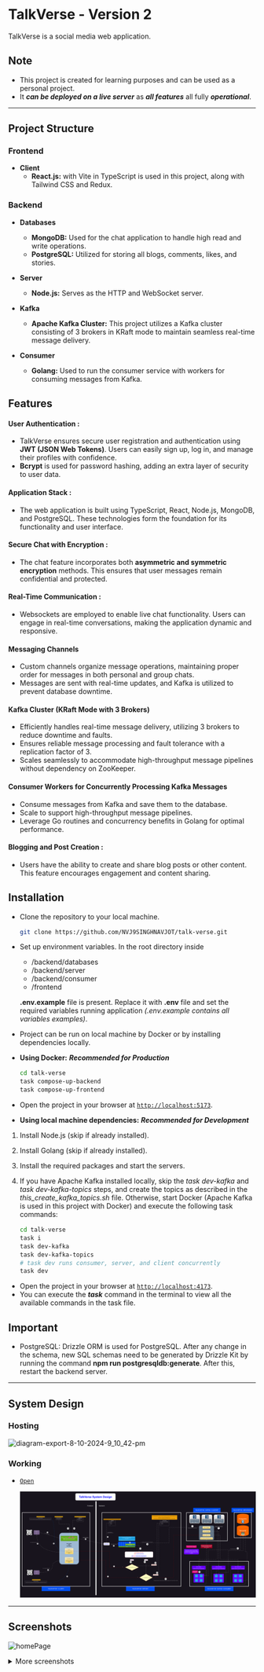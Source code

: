 # TalkVerse - Version 2

TalkVerse is a social media web application.

## Note

- This project is created for learning purposes and can be used as a personal project.
- It **_can be deployed on a live server_** as **_all features_** all fully **_operational_**.

---

## Project Structure

### Frontend

- **Client**
  - **React.js:** with Vite in TypeScript is used in this project, along with Tailwind CSS and Redux.

### Backend

- **Databases**

  - **MongoDB:** Used for the chat application to handle high read and write operations.
  - **PostgreSQL:** Utilized for storing all blogs, comments, likes, and stories.

- **Server**

  - **Node.js:** Serves as the HTTP and WebSocket server.

- **Kafka**

  - **Apache Kafka Cluster:** This project utilizes a Kafka cluster consisting of 3 brokers in KRaft mode to maintain seamless real-time message delivery.

- **Consumer**

  - **Golang:** Used to run the consumer service with workers for consuming messages from Kafka.

## Features

#### User Authentication :

- TalkVerse ensures secure user registration and authentication using **JWT (JSON Web Tokens)**. Users can easily sign up, log in, and manage their profiles with confidence.
- **Bcrypt** is used for password hashing, adding an extra layer of security to user data.

#### Application Stack :

- The web application is built using TypeScript, React, Node.js, MongoDB, and PostgreSQL. These technologies form the foundation for its functionality and user interface.

#### Secure Chat with Encryption :

- The chat feature incorporates both **asymmetric and symmetric encryption** methods. This ensures that user messages remain confidential and protected.

#### Real-Time Communication :

- Websockets are employed to enable live chat functionality. Users can engage in real-time conversations, making the application dynamic and responsive.

#### Messaging Channels

- Custom channels organize message operations, maintaining proper order for messages in both personal and group chats.
- Messages are sent with real-time updates, and Kafka is utilized to prevent database downtime.

#### Kafka Cluster (KRaft Mode with 3 Brokers)

- Efficiently handles real-time message delivery, utilizing 3 brokers to reduce downtime and faults.
- Ensures reliable message processing and fault tolerance with a replication factor of 3.
- Scales seamlessly to accommodate high-throughput message pipelines without dependency on ZooKeeper.

#### Consumer Workers for Concurrently Processing Kafka Messages

- Consume messages from Kafka and save them to the database.
- Scale to support high-throughput message pipelines.
- Leverage Go routines and concurrency benefits in Golang for optimal performance.

#### Blogging and Post Creation :

- Users have the ability to create and share blog posts or other content. This feature encourages engagement and content sharing.

## Installation

- Clone the repository to your local machine.
  ```sh
  git clone https://github.com/NVJ9SINGHNAVJOT/talk-verse.git
  ```
- Set up environment variables.
  In the root directory inside

  - /backend/databases
  - /backend/server
  - /backend/consumer
  - /frontend

  **.env.example** file is present. Replace it with **.env** file and set the required variables running application _(.env.example contains all variables examples)_.

- Project can be run on local machine by Docker or by installing dependencies locally.
- **Using Docker:** **_Recommended for Production_**

  ```sh
  cd talk-verse
  task compose-up-backend
  task compose-up-frontend
  ```

- Open the project in your browser at [`http://localhost:5173`](http://localhost:5173).

- **Using local machine dependencies:** **_Recommended for Development_**

1. Install Node.js (skip if already installed).
2. Install Golang (skip if already installed).
3. Install the required packages and start the servers.
4. If you have Apache Kafka installed locally, skip the _task dev-kafka_ and _task dev-kafka-topics_ steps, and create the topics as described in the _this_create_kafka_topics.sh_ file. Otherwise, start Docker (Apache Kafka is used in this project with Docker) and execute the following task commands:

   ```sh
   cd talk-verse
   task i
   task dev-kafka
   task dev-kafka-topics
   # task dev runs consumer, server, and client concurrently
   task dev
   ```

- Open the project in your browser at [`http://localhost:4173`](http://localhost:4173).
- You can execute the **_task_** command in the terminal to view all the available commands in the task file.

## Important

- PostgreSQL: Drizzle ORM is used for PostgreSQL. After any change in the schema, new SQL schemas need to be generated by Drizzle Kit by running the command **npm run postgresqldb:generate**. After this, restart the backend server.

---

## System Design

### Hosting

![diagram-export-8-10-2024-9_10_42-pm](https://github.com/user-attachments/assets/fe6d46f1-36ec-427a-9253-891c82f1d915)

### Working

- [`Open`](https://raw.githubusercontent.com/NVJ9SINGHNAVJOT/talk-verse/9c2018453f9485b2d1a5933de7c05bcfefeb0071/Talk-Verse-System-Design.svg)

  ![Talk-Verse-System-Design](https://raw.githubusercontent.com/NVJ9SINGHNAVJOT/talk-verse/9c2018453f9485b2d1a5933de7c05bcfefeb0071/Talk-Verse-System-Design.svg)

---

## Screenshots

![homePage](https://github.com/user-attachments/assets/3c0e46a5-4c70-4a6e-a178-fb14836ccfa4)

<details>
  <summary>More screenshots</summary>

![signUpPage](https://github.com/user-attachments/assets/119dd678-4742-47bc-a265-037567a67333)
![about_us](https://github.com/user-attachments/assets/a69b9f29-eb4b-4ced-84e2-ea75cabe2082)
![contact_us](https://github.com/user-attachments/assets/6598e1b3-6eea-42be-b9da-047394987130)
![welcome](https://github.com/user-attachments/assets/f7742715-f3b0-496f-8c75-9bb1f8f757ff)
![blogPage](https://github.com/user-attachments/assets/314c6756-ed25-482e-9aa8-0a8d836d4869)
![post_story](https://github.com/user-attachments/assets/81c0036a-0a3c-4790-9785-cd94fb18d46e)
![create_group](https://github.com/user-attachments/assets/b0727daf-196f-44f6-8064-164da71dc9f0)
![talk_page_2](https://github.com/user-attachments/assets/69c956dc-ef84-446f-b76e-4bc1007c80bf)
![talk_page_1](https://github.com/user-attachments/assets/903e8090-0246-405d-ac17-9501821065cf)
![search_2](https://github.com/user-attachments/assets/bac014f5-ee20-4aef-b3c2-107fdcd8900c)
![search_1](https://github.com/user-attachments/assets/de28c945-0da3-4e40-8963-cd5f1db340d7)
![profile](https://github.com/user-attachments/assets/a4360a27-49a8-4752-a70f-02e01a8fff12)
![saved_posts](https://github.com/user-attachments/assets/283186e4-9713-4c72-8684-99c3add3b8c9)
![private_key](https://github.com/user-attachments/assets/eeb59597-35a6-4812-a095-f5ebd855853b)
![post_review](https://github.com/user-attachments/assets/3a7827a9-0740-48c0-a840-be35c84b6386)
![loginPage](https://github.com/user-attachments/assets/f69df482-5576-45c6-a70d-4a3ed9b38738)
![followers](https://github.com/user-attachments/assets/234d8ab3-94bf-4ac4-b185-80769c6d5d15)
![skeleton](https://github.com/user-attachments/assets/9a059f74-fc57-48b3-9c8f-90dafa05fab3)

</details>
